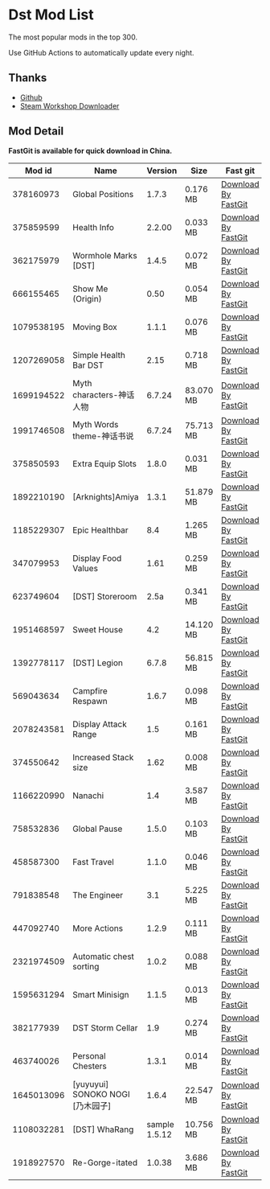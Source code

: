 
# Dst Mod List

The most popular mods in the top 300.

Use GitHub Actions to automatically update every night.

## Thanks

- [Github](https://github.com/)
- [Steam Workshop Downloader](https://steamworkshopdownloader.io/)

## Mod Detail

**FastGit is available for quick download in China.**

| Mod id     | Name                         | Version       | Size      | Fast git                                                                                                     | Git hub                                                                                                    |
| ---------- | ---------------------------- | ------------- | --------- | ------------------------------------------------------------------------------------------------------------ | ---------------------------------------------------------------------------------------------------------- |
| 378160973  | Global Positions             | 1.7.3         | 0.176 MB  | [Download By FastGit](https://raw.fastgit.org/zsnmwy/dst-mod-list/master/public/mod/workshop-378160973.zip)  | [Download By Github](https://github.com/zsnmwy/dst-mod-list/raw/master/public/mod/workshop-378160973.zip)  |
| 375859599  | Health Info                  | 2.2.00        | 0.033 MB  | [Download By FastGit](https://raw.fastgit.org/zsnmwy/dst-mod-list/master/public/mod/workshop-375859599.zip)  | [Download By Github](https://github.com/zsnmwy/dst-mod-list/raw/master/public/mod/workshop-375859599.zip)  |
| 362175979  | Wormhole Marks [DST]         | 1.4.5         | 0.072 MB  | [Download By FastGit](https://raw.fastgit.org/zsnmwy/dst-mod-list/master/public/mod/workshop-362175979.zip)  | [Download By Github](https://github.com/zsnmwy/dst-mod-list/raw/master/public/mod/workshop-362175979.zip)  |
| 666155465  | Show Me (Origin)             | 0.50          | 0.054 MB  | [Download By FastGit](https://raw.fastgit.org/zsnmwy/dst-mod-list/master/public/mod/workshop-666155465.zip)  | [Download By Github](https://github.com/zsnmwy/dst-mod-list/raw/master/public/mod/workshop-666155465.zip)  |
| 1079538195 | Moving Box                   | 1.1.1         | 0.076 MB  | [Download By FastGit](https://raw.fastgit.org/zsnmwy/dst-mod-list/master/public/mod/workshop-1079538195.zip) | [Download By Github](https://github.com/zsnmwy/dst-mod-list/raw/master/public/mod/workshop-1079538195.zip) |
| 1207269058 | Simple Health Bar DST        | 2.15          | 0.718 MB  | [Download By FastGit](https://raw.fastgit.org/zsnmwy/dst-mod-list/master/public/mod/workshop-1207269058.zip) | [Download By Github](https://github.com/zsnmwy/dst-mod-list/raw/master/public/mod/workshop-1207269058.zip) |
| 1699194522 | Myth characters-神话人物         | 6.7.24        | 83.070 MB | [Download By FastGit](https://raw.fastgit.org/zsnmwy/dst-mod-list/master/public/mod/workshop-1699194522.zip) | [Download By Github](https://github.com/zsnmwy/dst-mod-list/raw/master/public/mod/workshop-1699194522.zip) |
| 1991746508 | Myth Words theme-神话书说        | 6.7.24        | 75.713 MB | [Download By FastGit](https://raw.fastgit.org/zsnmwy/dst-mod-list/master/public/mod/workshop-1991746508.zip) | [Download By Github](https://github.com/zsnmwy/dst-mod-list/raw/master/public/mod/workshop-1991746508.zip) |
| 375850593  | Extra Equip Slots            | 1.8.0         | 0.031 MB  | [Download By FastGit](https://raw.fastgit.org/zsnmwy/dst-mod-list/master/public/mod/workshop-375850593.zip)  | [Download By Github](https://github.com/zsnmwy/dst-mod-list/raw/master/public/mod/workshop-375850593.zip)  |
| 1892210190 | [Arknights]Amiya             | 1.3.1         | 51.879 MB | [Download By FastGit](https://raw.fastgit.org/zsnmwy/dst-mod-list/master/public/mod/workshop-1892210190.zip) | [Download By Github](https://github.com/zsnmwy/dst-mod-list/raw/master/public/mod/workshop-1892210190.zip) |
| 1185229307 | Epic Healthbar               | 8.4           | 1.265 MB  | [Download By FastGit](https://raw.fastgit.org/zsnmwy/dst-mod-list/master/public/mod/workshop-1185229307.zip) | [Download By Github](https://github.com/zsnmwy/dst-mod-list/raw/master/public/mod/workshop-1185229307.zip) |
| 347079953  | Display Food Values          | 1.61          | 0.259 MB  | [Download By FastGit](https://raw.fastgit.org/zsnmwy/dst-mod-list/master/public/mod/workshop-347079953.zip)  | [Download By Github](https://github.com/zsnmwy/dst-mod-list/raw/master/public/mod/workshop-347079953.zip)  |
| 623749604  | [DST] Storeroom              | 2.5a          | 0.341 MB  | [Download By FastGit](https://raw.fastgit.org/zsnmwy/dst-mod-list/master/public/mod/workshop-623749604.zip)  | [Download By Github](https://github.com/zsnmwy/dst-mod-list/raw/master/public/mod/workshop-623749604.zip)  |
| 1951468597 | Sweet House                  | 4.2           | 14.120 MB | [Download By FastGit](https://raw.fastgit.org/zsnmwy/dst-mod-list/master/public/mod/workshop-1951468597.zip) | [Download By Github](https://github.com/zsnmwy/dst-mod-list/raw/master/public/mod/workshop-1951468597.zip) |
| 1392778117 | [DST] Legion                 | 6.7.8         | 56.815 MB | [Download By FastGit](https://raw.fastgit.org/zsnmwy/dst-mod-list/master/public/mod/workshop-1392778117.zip) | [Download By Github](https://github.com/zsnmwy/dst-mod-list/raw/master/public/mod/workshop-1392778117.zip) |
| 569043634  | Campfire Respawn             | 1.6.7         | 0.098 MB  | [Download By FastGit](https://raw.fastgit.org/zsnmwy/dst-mod-list/master/public/mod/workshop-569043634.zip)  | [Download By Github](https://github.com/zsnmwy/dst-mod-list/raw/master/public/mod/workshop-569043634.zip)  |
| 2078243581 | Display Attack Range         | 1.5           | 0.161 MB  | [Download By FastGit](https://raw.fastgit.org/zsnmwy/dst-mod-list/master/public/mod/workshop-2078243581.zip) | [Download By Github](https://github.com/zsnmwy/dst-mod-list/raw/master/public/mod/workshop-2078243581.zip) |
| 374550642  | Increased Stack size         | 1.62          | 0.008 MB  | [Download By FastGit](https://raw.fastgit.org/zsnmwy/dst-mod-list/master/public/mod/workshop-374550642.zip)  | [Download By Github](https://github.com/zsnmwy/dst-mod-list/raw/master/public/mod/workshop-374550642.zip)  |
| 1166220990 | Nanachi                      | 1.4           | 3.587 MB  | [Download By FastGit](https://raw.fastgit.org/zsnmwy/dst-mod-list/master/public/mod/workshop-1166220990.zip) | [Download By Github](https://github.com/zsnmwy/dst-mod-list/raw/master/public/mod/workshop-1166220990.zip) |
| 758532836  | Global Pause                 | 1.5.0         | 0.103 MB  | [Download By FastGit](https://raw.fastgit.org/zsnmwy/dst-mod-list/master/public/mod/workshop-758532836.zip)  | [Download By Github](https://github.com/zsnmwy/dst-mod-list/raw/master/public/mod/workshop-758532836.zip)  |
| 458587300  | Fast Travel                  | 1.1.0         | 0.046 MB  | [Download By FastGit](https://raw.fastgit.org/zsnmwy/dst-mod-list/master/public/mod/workshop-458587300.zip)  | [Download By Github](https://github.com/zsnmwy/dst-mod-list/raw/master/public/mod/workshop-458587300.zip)  |
| 791838548  | The Engineer                 | 3.1           | 5.225 MB  | [Download By FastGit](https://raw.fastgit.org/zsnmwy/dst-mod-list/master/public/mod/workshop-791838548.zip)  | [Download By Github](https://github.com/zsnmwy/dst-mod-list/raw/master/public/mod/workshop-791838548.zip)  |
| 447092740  | More Actions                 | 1.2.9         | 0.111 MB  | [Download By FastGit](https://raw.fastgit.org/zsnmwy/dst-mod-list/master/public/mod/workshop-447092740.zip)  | [Download By Github](https://github.com/zsnmwy/dst-mod-list/raw/master/public/mod/workshop-447092740.zip)  |
| 2321974509 | Automatic chest sorting      | 1.0.2         | 0.088 MB  | [Download By FastGit](https://raw.fastgit.org/zsnmwy/dst-mod-list/master/public/mod/workshop-2321974509.zip) | [Download By Github](https://github.com/zsnmwy/dst-mod-list/raw/master/public/mod/workshop-2321974509.zip) |
| 1595631294 | Smart Minisign               | 1.1.5         | 0.013 MB  | [Download By FastGit](https://raw.fastgit.org/zsnmwy/dst-mod-list/master/public/mod/workshop-1595631294.zip) | [Download By Github](https://github.com/zsnmwy/dst-mod-list/raw/master/public/mod/workshop-1595631294.zip) |
| 382177939  | DST Storm Cellar             | 1.9           | 0.274 MB  | [Download By FastGit](https://raw.fastgit.org/zsnmwy/dst-mod-list/master/public/mod/workshop-382177939.zip)  | [Download By Github](https://github.com/zsnmwy/dst-mod-list/raw/master/public/mod/workshop-382177939.zip)  |
| 463740026  | Personal Chesters            | 1.3.1         | 0.014 MB  | [Download By FastGit](https://raw.fastgit.org/zsnmwy/dst-mod-list/master/public/mod/workshop-463740026.zip)  | [Download By Github](https://github.com/zsnmwy/dst-mod-list/raw/master/public/mod/workshop-463740026.zip)  |
| 1645013096 | [yuyuyui] SONOKO NOGI [乃木园子] | 1.6.4         | 22.547 MB | [Download By FastGit](https://raw.fastgit.org/zsnmwy/dst-mod-list/master/public/mod/workshop-1645013096.zip) | [Download By Github](https://github.com/zsnmwy/dst-mod-list/raw/master/public/mod/workshop-1645013096.zip) |
| 1108032281 | [DST] WhaRang                | sample 1.5.12 | 10.756 MB | [Download By FastGit](https://raw.fastgit.org/zsnmwy/dst-mod-list/master/public/mod/workshop-1108032281.zip) | [Download By Github](https://github.com/zsnmwy/dst-mod-list/raw/master/public/mod/workshop-1108032281.zip) |
| 1918927570 | Re-Gorge-itated              | 1.0.38        | 3.686 MB  | [Download By FastGit](https://raw.fastgit.org/zsnmwy/dst-mod-list/master/public/mod/workshop-1918927570.zip) | [Download By Github](https://github.com/zsnmwy/dst-mod-list/raw/master/public/mod/workshop-1918927570.zip) |


